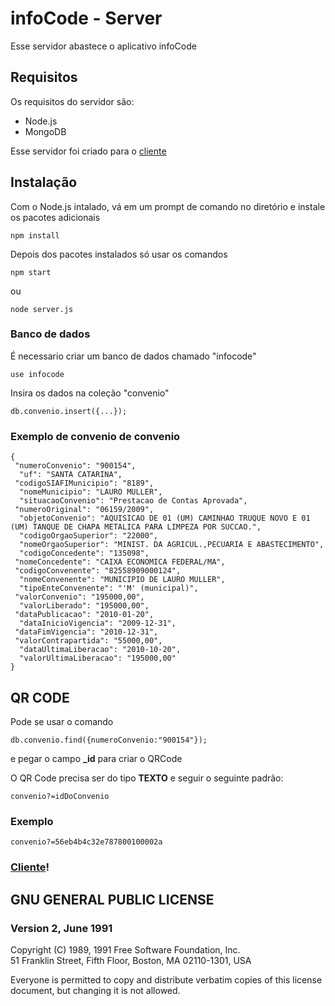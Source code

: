 # infoCode - Server

Esse servidor abastece o aplicativo infoCode

## Requisitos

Os requisitos do servidor são:
- Node.js
- MongoDB


Esse servidor foi criado para o [cliente](https://github.com/fsoares1/infocode-client)

## Instalação

Com o Node.js intalado, vá em um prompt de comando no diretório e instale os pacotes adicionais

    npm install

Depois dos pacotes instalados só usar os comandos

    npm start
  
  ou
    
    node server.js
    
### Banco de dados

É necessario criar um banco de dados chamado "infocode"

    use infocode

Insira os dados na coleção "convenio"

    db.convenio.insert({...});
    
### Exemplo de convenio de convenio

    {
     "numeroConvenio": "900154",
      "uf": "SANTA CATARINA",
     "codigoSIAFIMunicipio": "8189",
      "nomeMunicipio": "LAURO MULLER",
      "situacaoConvenio": "Prestacao de Contas Aprovada",
     "numeroOriginal": "06159/2009",
      "objetoConvenio": "AQUISICAO DE 01 (UM) CAMINHAO TRUQUE NOVO E 01 (UM) TANQUE DE CHAPA METALICA PARA LIMPEZA POR SUCCAO.",
      "codigoOrgaoSuperior": "22000",
      "nomeOrgaoSuperior": "MINIST. DA AGRICUL.,PECUARIA E ABASTECIMENTO",
      "codigoConcedente": "135098",
     "nomeConcedente": "CAIXA ECONOMICA FEDERAL/MA",
     "codigoConvenente": "82558909000124",
      "nomeConvenente": "MUNICIPIO DE LAURO MULLER",
      "tipoEnteConvenente": "'M' (municipal)",
     "valorConvenio": "195000,00",
      "valorLiberado": "195000,00",
     "dataPublicacao": "2010-01-20",
      "dataInicioVigencia": "2009-12-31",
     "dataFimVigencia": "2010-12-31",
     "valorContrapartida": "55000,00",
      "dataUltimaLiberacao": "2010-10-20",
      "valorUltimaLiberacao": "195000,00"
    }

## QR CODE

Pode se usar o comando 

    db.convenio.find({numeroConvenio:"900154"});
    
e pegar o campo **_id** para criar o QRCode

O QR Code precisa ser do tipo **TEXTO** e seguir o seguinte padrão:

    convenio?=idDoConvenio

### Exemplo

    convenio?=56eb4b4c32e787800100002a

### [Cliente](https://github.com/fsoares1/infocode-client)!

## GNU GENERAL PUBLIC LICENSE

### Version 2, June 1991

Copyright (C) 1989, 1991 Free Software Foundation, Inc.  
51 Franklin Street, Fifth Floor, Boston, MA  02110-1301, USA

Everyone is permitted to copy and distribute verbatim copies
of this license document, but changing it is not allowed.
